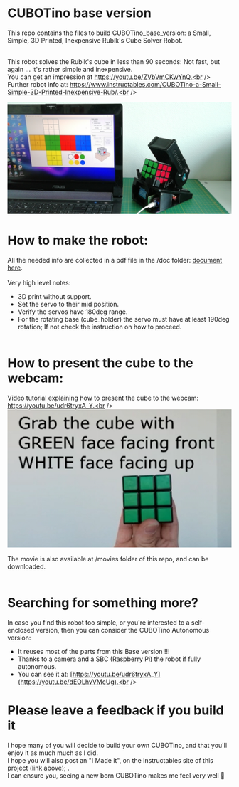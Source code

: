 # CUBOTino base version

This repo contains the files to build CUBOTino_base_version: a Small, Simple, 3D Printed, Inexpensive Rubik's Cube Solver Robot.<br /><br />

This robot solves the Rubik's cube in less than 90 seconds: Not fast, but again ... it's rather simple and inexpensive.<br />
You can get an impression at https://youtu.be/ZVbVmCKwYnQ.<br />
Further robot info at: https://www.instructables.com/CUBOTino-a-Small-Simple-3D-Printed-Inexpensive-Rub/.<br />


![title image](/images/title_pic.jpg)



# How to make the robot:
All the needed info are collected in a pdf file in the /doc folder: [document here](doc/How_to_make_a_very_small_Rubik_cube_solver_robot_20221011.pdf).<br /><br />
Very high level notes:<br />
- 3D print without support.<br />
- Set the servo to their mid position.<br />
- Verify the servos have 180deg range.<br />
- For the rotating base (cube_holder) the servo must have at least 190deg rotation; If not check the instruction on how to proceed.<br /><br />


# How to present the cube to the webcam:
Video tutorial explaining how to present the cube to the webcam: https://youtu.be/udr6tryxA_Y.<br />
![title image](/images/title2_pic.png)


The movie is also available at /movies folder of this repo, and can be downloaded.<br /><br />


# Searching for something more?
In case you find this robot too simple, or you're interested to a self-enclosed version, then you can consider the CUBOTino Autonomous version:<br />
- It reuses most of the parts from this Base version !!!<br />
- Thanks to a camera and a SBC (Raspberry Pi) the robot if fully autonomous.<br />
- You can see it at: [https://youtu.be/udr6tryxA_Y](https://youtu.be/dEOLhvVMcUg).<br /><br />


# Please leave a feedback if you build it
I hope many of you will decide to build your own CUBOTino, and that you'll enjoy it as much much as I did.<br />
I hope you will also post an "I Made it", on the Instructables site of this project (link above); .<br />
I can ensure you, seeing a new born CUBOTino makes me feel very well 🙂
